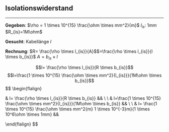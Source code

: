 ## Isolationswiderstand
___
**Gegeben**:
$\rho = 1 \times 10^{15} \frac{\ohm \times mm^2}{m}$
$l_{is}$: $1mm$
$R_{is}=1M\ohm$

**Gesucht**:
Kabellänge $l$

**Rechnung**:
$R= \frac{\rho \times l_{is}}{A}$$=\frac{\rho \times l_{is}}{l \times b_{is}}$
$A=b_{is} \times l$

$$l= \frac{\rho \times l_{is}}{R \times b_{is}}$$
$$l=\frac{1 \times 10^{15} \frac{\ohm \times mm^2}{l_{is}}}{1M\ohm \times b_{is}}$$
$$
\begin{flalign}

& l= \frac{\rho \times l_{is}}{R \times b_{is}} &&
\\ \\
& l=\frac{1 \times 10^{15} \frac{\ohm \times mm^2}{l_{is}}}{1M\ohm \times b_{is}} &&
\\ \\
& l= \frac{1 \times 10^{15} \frac{\ohm \times mm^2{m} 1 \times 10^{-3}m}{1 \times 10^6\ohm \times 1mm} &&

\end{flalign}
$$
